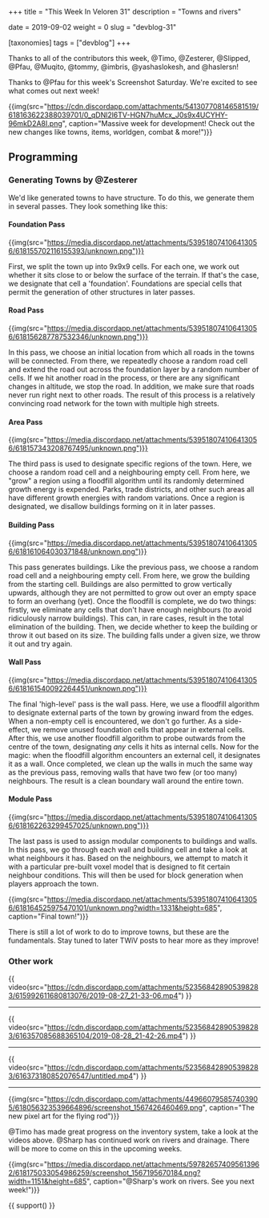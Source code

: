 +++
title = "This Week In Veloren 31"
description = "Towns and rivers"

date = 2019-09-02
weight = 0
slug = "devblog-31"

[taxonomies]
tags = ["devblog"]
+++

Thanks to all of the contributors this week, @Timo, @Zesterer, @Slipped, @Pfau, @Muqito, @tommy, @imbris, @yashaslokesh, and @haslersn!

Thanks to @Pfau for this week's Screenshot Saturday. We're excited to see what comes out next week!

{{img(src="https://cdn.discordapp.com/attachments/541307708146581519/618163622388039701/0_qDNl2l6TV-HGN7huMcx_J0s9x4UCYHY-96mkD2A8I.png", caption="Massive week for development! Check out the new changes like towns, items, worldgen, combat & more!")}}

## Programming

### Generating Towns by @Zesterer

We'd like generated towns to have structure. To do this, we generate them in several passes. They look something like this:

#### Foundation Pass

{{img(src="https://media.discordapp.net/attachments/539518074106413056/618155702116155393/unknown.png")}}

First, we split the town up into 9x9x9 cells. For each one, we work out whether it sits close to or below the surface of the terrain. If that's the case, we designate that cell a 'foundation'. Foundations are special cells that permit the generation of other structures in later passes.

#### Road Pass

{{img(src="https://media.discordapp.net/attachments/539518074106413056/618156287787532346/unknown.png")}}

In this pass, we choose an initial location from which all roads in the towns will be connected. From there, we repeatedly choose a random road cell and extend the road out across the foundation layer by a random number of cells. If we hit another road in the process, or there are any significant changes in altitude, we stop the road. In addition, we make sure that roads never run right next to other roads. The result of this process is a relatively convincing road network for the town with multiple high streets.

#### Area Pass

{{img(src="https://media.discordapp.net/attachments/539518074106413056/618157343208767495/unknown.png")}}

The third pass is used to designate specific regions of the town. Here, we choose a random road cell and a neighbouring empty cell. From here, we "grow" a region using a floodfill algorithm until its randomly determined growth energy is expended. Parks, trade districts, and other such areas all have different growth energies with random variations. Once a region is designated, we disallow buildings forming on it in later passes.

#### Building Pass

{{img(src="https://media.discordapp.net/attachments/539518074106413056/618161064030371848/unknown.png")}}

This pass generates buildings. Like the previous pass, we choose a random road cell and a neighbouring empty cell. From here, we grow the building from the starting cell. Buildings are also permitted to grow vertically upwards, although they are not permitted to grow out over an empty space to form an overhang (yet). Once the floodfill is complete, we do two things: firstly, we eliminate any cells that don't have enough neighbours (to avoid ridiculously narrow buildings). This can, in rare cases, result in the total elimination of the building. Then, we decide whether to keep the building or throw it out based on its size. The building falls under a given size, we throw it out and try again.

#### Wall Pass

{{img(src="https://media.discordapp.net/attachments/539518074106413056/618161540092264451/unknown.png")}}

The final 'high-level' pass is the wall pass. Here, we use a floodfill algorithm to designate external parts of the town by growing inward from the edges. When a non-empty cell is encountered, we don't go further. As a side-effect, we remove unused foundation cells that appear in external cells. After this, we use another floodfill algorithm to probe outwards from the centre of the town, designating _any_ cells it hits as internal cells. Now for the magic: when the floodfill algorithm encounters an external cell, it designates it as a wall. Once completed, we clean up the walls in much the same way as the previous pass, removing walls that have two few (or too many) neighbours. The result is a clean boundary wall around the entire town.

#### Module Pass

{{img(src="https://media.discordapp.net/attachments/539518074106413056/618162263299457025/unknown.png")}}

The last pass is used to assign modular components to buildings and walls. In this pass, we go through each wall and building cell and take a look at what neighbours it has. Based on the neighbours, we attempt to match it with a particular pre-built voxel model that is designed to fit certain neighbour conditions. This will then be used for block generation when players approach the town.

{{img(src="https://media.discordapp.net/attachments/539518074106413056/618164525975470101/unknown.png?width=1331&height=685", caption="Final town!")}}

There is still a lot of work to do to improve towns, but these are the fundamentals. Stay tuned to later TWiV posts to hear more as they improve!

### Other work

{{ video(src="https://cdn.discordapp.com/attachments/523568428905398283/615992611680813076/2019-08-27_21-33-06.mp4") }}

<hr>

{{ video(src="https://cdn.discordapp.com/attachments/523568428905398283/616357085688365104/2019-08-28_21-42-26.mp4") }}

<hr>

{{ video(src="https://cdn.discordapp.com/attachments/523568428905398283/616373180852076547/untitled.mp4") }}

<hr>

{{img(src="https://cdn.discordapp.com/attachments/449660795857403905/618056323539664896/screenshot_1567426460469.png", caption="The new pixel art for the flying rod")}}

@Timo has made great progress on the inventory system, take a look at the videos above. @Sharp has continued work on rivers and drainage. There will be more to come on this in the upcoming weeks.

{{img(src="https://media.discordapp.net/attachments/597826574095613962/618175033054986259/screenshot_1567195670184.png?width=1151&height=685", caption="@Sharp's work on rivers. See you next week!")}}

{{ support() }}
